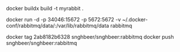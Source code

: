 docker buildx build -t myrabbit .

docker run -d -p 34046:15672 -p 5672:5672 -v ~/.docker-conf/rabbitmq/data/:/var/lib/rabbitmq/data rabbitmq

docker tag 2ab8182b6328 snghbeer/snghbeer:rabbitmq
docker push snghbeer/snghbeer:rabbitmq



